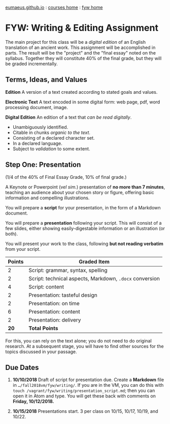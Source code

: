 [eumaeus.github.io](https://eumaeus.github.io) : [courses home](index.md) : [fyw home](FYW-DigitalReading.md)

# FYW: Writing & Editing Assignment

The main project for this class will be a *digital edition* of an English translation of an ancient work. This assignment will be accomplished in parts. The result will be the "project" and the "final essay" noted on the syllabus. Together they will constitute 40% of the final grade, but they will be graded incrementally.

## Terms, Ideas, and Values

**Edition** A version of a text created according to stated goals and values. 

**Electronic Text** A text encoded in some digital form: web page, pdf, word processing document, image.

**Digital Edition** An edition of a text that *can be read digitally*.

- Unambiguously identified.
- Citable in chunks *organic to the text*.
- Consisting of a declared character set.
- In a declared language.
- Subject to *validation* to some extent.

## Step One: Presentation 

(1/4 of the 40% of Final Essay Grade, 10% of final grade.)

A Keynote or Powerpoint (*vel sim.*) presentation of **no more than 7 minutes**, teaching an audience about your chosen story or figure, offering basic information and compelling illustrations.

You will prepare a **script** for your presentation, in the form of a Markdown document. 

You will prepare a **presentation** following your script. This will consist of a few slides, either showing easily-digestable information or an illustration (or both). 

You will present your work to the class, following **but not reading verbatim** from your script.

| Points | Graded Item |
|--------|-------------|
| 2      | Script: grammar, syntax, spelling |
| 2      | Script: technical aspects, Markdown, `.docx` conversion |
| 4      | Script: content |
| 2      | Presentation: tasteful design     |
| 2      | Presentation: on time |
| 6      | Presentation: content | 
| 2      | Presentation: delivery |
| **20** | **Total Points** |

For this, you can rely on the text alone; you do not need to do original research. At a subsequent stage, you will have to find other sources for the topics discussed in your passage.

## Due Dates

1. **10/10/2018** Draft of script for presentation due. Create a **Markdown** file in `…/fall2018vm/fyw/writing/`. If you are in the VM, you can do this with `touch /vagrant/fyw/writing/presentation_script.md`; then you can open it in Atom and type. You will get these back with comments on **Friday, 10/12/2018.**

1. **10/15/2018** Presentations start. 3 per class on 10/15, 10/17, 10/19, and 10/22.